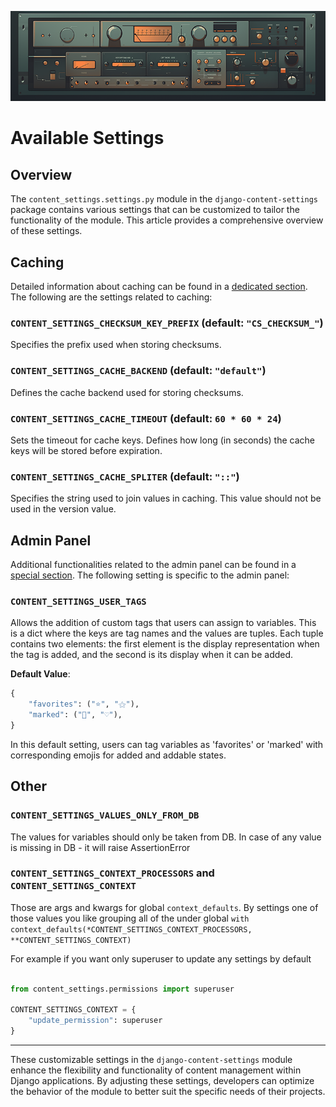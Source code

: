 ![Django Content Settings](img/title_4.png)

# Available Settings

## Overview

The `content_settings.settings.py` module in the `django-content-settings` package contains various settings that can be customized to tailor the functionality of the module. This article provides a comprehensive overview of these settings.

## Caching

Detailed information about caching can be found in a [dedicated section](caching.md). The following are the settings related to caching:

### `CONTENT_SETTINGS_CHECKSUM_KEY_PREFIX` (default: `"CS_CHECKSUM_"`)

Specifies the prefix used when storing checksums.

### `CONTENT_SETTINGS_CACHE_BACKEND` (default: `"default"`)

Defines the cache backend used for storing checksums.

### `CONTENT_SETTINGS_CACHE_TIMEOUT` (default: `60 * 60 * 24`)

Sets the timeout for cache keys. Defines how long (in seconds) the cache keys will be stored before expiration.

### `CONTENT_SETTINGS_CACHE_SPLITER` (default: `"::"`)

Specifies the string used to join values in caching. This value should not be used in the version value.

## Admin Panel

Additional functionalities related to the admin panel can be found in a [special section](admin.md). The following setting is specific to the admin panel:

### `CONTENT_SETTINGS_USER_TAGS`

Allows the addition of custom tags that users can assign to variables. This is a dict where the keys are tag names and the values are tuples. Each tuple contains two elements: the first element is the display representation when the tag is added, and the second is its display when it can be added.

**Default Value**:

```python
{
    "favorites": ("⭐", "⚝"),
    "marked": ("💚", "♡"),
}
```

  In this default setting, users can tag variables as 'favorites' or 'marked' with corresponding emojis for added and addable states.

## Other

### `CONTENT_SETTINGS_VALUES_ONLY_FROM_DB`

The values for variables should only be taken from DB. In case of any value is missing in DB - it will raise AssertionError

### `CONTENT_SETTINGS_CONTEXT_PROCESSORS` and `CONTENT_SETTINGS_CONTEXT`

Those are args and kwargs for global `context_defaults`. By settings one of those values you like grouping all of the under global `with context_defaults(*CONTENT_SETTINGS_CONTEXT_PROCESSORS, **CONTENT_SETTINGS_CONTEXT)`

For example if you want only superuser to update any settings by default

```python

from content_settings.permissions import superuser

CONTENT_SETTINGS_CONTEXT = {
    "update_permission": superuser
}
```

---

These customizable settings in the `django-content-settings` module enhance the flexibility and functionality of content management within Django applications. By adjusting these settings, developers can optimize the behavior of the module to better suit the specific needs of their projects.
